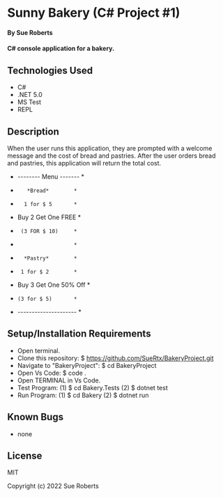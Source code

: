 # Sunny Bakery (C# Project #1)

#### By Sue Roberts

####  C# console application for a bakery.

## Technologies Used

* C#
* .NET 5.0
* MS Test
* REPL

## Description
When the user runs this application, they are prompted with a welcome message and the cost of bread and pastries. After the user orders bread and pastries, this application will return the total cost.
* -------- Menu ------- *
*        *Bread*        *
*       1 for $ 5       *
*   Buy 2 Get One FREE  *
*      (3 FOR $ 10)     *
*                       *
*       *Pastry*        *
*      1 for $ 2        *
* Buy 3 Get One 50% Off *
*     (3 for $ 5)       *
* --------------------- *

## Setup/Installation Requirements

* Open terminal.
* Clone this repository: $ https://github.com/SueRtx/BakeryProject.git
* Navigate to "BakeryProject": $ cd BakeryProject
* Open Vs Code: $ code .
* Open TERMINAL in Vs Code.
* Test Program: (1) $ cd Bakery.Tests  (2) $ dotnet test 
* Run Program: (1) $ cd Bakery  (2) $ dotnet run 

## Known Bugs

* none

## License

MIT

Copyright (c) 2022 Sue Roberts

